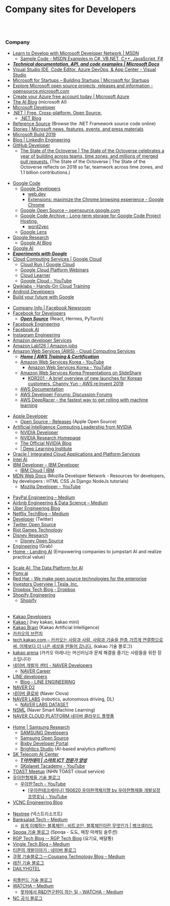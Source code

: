 
Company sites for Developers
==========


 <br/><br/>


### Company
- [Learn to Develop with Microsoft Developer Network | MSDN](https://msdn.microsoft.com/en-us)
    - [Sample Code - MSDN Examples in C#, VB.NET, C++, JavaScript, F#](https://code.msdn.microsoft.com/)
- [___Technical documentation, API, and code examples | Microsoft Docs___](https://docs.microsoft.com/en-us/)
- [Visual Studio IDE, Code Editor, Azure DevOps, & App Center - Visual Studio](https://visualstudio.microsoft.com/)
- [Microsoft for Startups – Building Startups | Microsoft for Startups](https://startups.microsoft.com/en-us/)
- [Explore Microsoft open source projects, releases and information - opensource.microsoft.com](https://opensource.microsoft.com/)
- [Create your Azure free account today | Microsoft Azure](https://azure.microsoft.com/en-us/free/)
- [The AI Blog](https://blogs.microsoft.com/ai/) (microsoft AI)
- [Microsoft Developer](https://developer.microsoft.com/en-us/)
- [.NET | Free. Cross-platform. Open Source.](https://dotnet.microsoft.com/)
    - [.NET Blog](https://devblogs.microsoft.com/dotnet/)
- [Reference Source](https://referencesource.microsoft.com/) (Browse the .NET Framework source code online)
- [Stories | Microsoft news, features, events, and press materials](https://news.microsoft.com/)
- [Microsoft Build 2019](https://www.microsoft.com/en-us/build)
- [Blog | LinkedIn Engineering](https://engineering.linkedin.com/blog)
- [GitHub Developer](https://developer.github.com/)
    - [The State of the Octoverse | The State of the Octoverse celebrates a year of building across teams, time zones, and millions of merged pull requests.](https://octoverse.github.com/) (The State of the Octoverse | The State of the Octoverse reflects on 2018 so far, teamwork across time zones, and 1.1 billion contributions.)  <br/><br/>
- [Google Code](https://code.google.com/)
    - [Google Developers](https://developers.google.com/)
        - [web.dev](https://web.dev/)
        - [Extensions: maximize the Chrome browsing experience - Google Chrome](https://developer.chrome.com/home)
    - [Google Open Source – opensource.google.com](https://opensource.google/)
    - [Google Code Archive - Long-term storage for Google Code Project Hosting.](https://code.google.com/archive/)
        - [word2vec](https://code.google.com/archive/p/word2vec/)
    - [Google Lens](https://lens.google.com/)
- [Google Research](https://research.google/)
    - [Google AI Blog](https://ai.googleblog.com/)
- [Google AI](https://ai.google/)
- [___Experiments with Google___](https://experiments.withgoogle.com/)
- [Cloud Computing Services  |  Google Cloud](https://cloud.google.com/)
    - [Cloud Run   |  Google Cloud](https://cloud.google.com/run/)
    - [Google Cloud Platform Webinars](https://cloudonair.withgoogle.com/)
    - [Cloud Learner](https://inthecloud.withgoogle.com/cloud-certification#!/)
    - [Google Cloud - YouTube](https://www.youtube.com/channel/UCTMRxtyHoE3LPcrl-kT4AQQ/videos)
- [Qwiklabs - Hands-On Cloud Training](https://www.qwiklabs.com/)
- [Android Developers](https://developer.android.com/)
- [Build your future with Google](https://buildyourfuture.withgoogle.com/)  <br/><br/>
- [Company Info | Facebook Newsroom](https://newsroom.fb.com/company-info/)
- [Facebook for Developers](https://developers.facebook.com/)
    - [___Open Source___](https://opensource.facebook.com/) (React, Hermes, PyTorch)
- [Facebook Engineering](https://engineering.fb.com/)
- [Facebook AI](https://ai.facebook.com/)
- [Instagram Engineering](https://instagram-engineering.com/)
- [Amazon developer Services](https://developer.amazon.com/)
- [Amazon Lab126 | Amazon.jobs](https://amazon.jobs/en/teams/lab126/)
- [Amazon Web Services (AWS) - Cloud Computing Services](https://aws.amazon.com/)
    - [___Home | AWS Training & Certification___](https://www.aws.training/)
    - [Amazon Web Services Korea - YouTube](https://www.youtube.com/user/AWSKorea/videos)
        - [Amazon Web Services Korea - YouTube](https://www.youtube.com/playlist?list=PLORxAVAC5fUVaQBVL8vrhywy2QlwU_Vo6)
    - [Amazon Web Services Korea Presentations on SlideShare](https://www.slideshare.net/awskorea/presentations)
        - [KOR201 - A brief overview of new launches for Korean customers, Channy Yun - AWS re:Invent 2019 ](https://www.slideshare.net/awskorea/kor201-new-service-launches-aws-reinvent-2019)
    - [AWS Documentation](https://docs.aws.amazon.com/)
    - [AWS Developer Forums: Discussion Forums](https://forums.aws.amazon.com/index.jspa)
    - [AWS DeepRacer - the fastest way to get rolling with machine learning](https://aws.amazon.com/deepracer/)  <br/><br/>
- [Apple Developer](https://developer.apple.com/)
    - [Open Source - Releases](https://opensource.apple.com/) (Apple Open Source)
- [Artificial Intelligence Computing Leadership from NVIDIA](https://www.nvidia.com/en-us/)
    - [NVIDIA Developer](https://developer.nvidia.com/)
    - [NVIDIA Research Homepage](https://www.nvidia.com/en-us/research/)
    - [The Official NVIDIA Blog](https://blogs.nvidia.com/)
    - [| Deep Learning Institute](https://courses.nvidia.com/courses)
- [Oracle | Integrated Cloud Applications and Platform Services](https://www.oracle.com/index.html)
- [Intel AI](https://www.intel.ai/)
- [IBM Developer – IBM Developer](https://developer.ibm.com/)
    - [IBM Cloud  | IBM](https://www.ibm.com/cloud)
- [MDN Web Docs](https://developer.mozilla.org/en-US/) (Mozilla Developer Network - Resources for developers, by developers : HTML CSS Js Django NodeJs tutorials)
    - [Mozilla Developer - YouTube](https://www.youtube.com/channel/UCh5UlGiu9d6LegIeUCW4N1w/featured)  <br/><br/>
- [PayPal Engineering – Medium](https://medium.com/paypal-engineering)
- [Airbnb Engineering & Data Science – Medium](https://medium.com/airbnb-engineering)
- [Uber Engineering Blog](https://eng.uber.com/)
- [Netflix TechBlog – Medium](https://medium.com/netflix-techblog)
- [Developer](https://developer.twitter.com/en.html) (Twitter)
- [Twitter Open Source](https://twitter.github.io/)
- [Riot Games Technology](https://technology.riotgames.com/)
- [Disney Research](https://www.disneyresearch.com/)
    - [Disney Open Source](https://disney.github.io/)
- [Engineering](https://engineering.grab.com/) (Grab)
- [Home - Landing AI](https://landing.ai/) (Empowering companies to jumpstart AI and realize practical value)  <br/><br/>
- [Scale AI: The Data Platform for AI](https://scale.com/)
- [Pony.ai](https://www.pony.ai/)
- [Red Hat - We make open source technologies for the enterprise](https://www.redhat.com/en)
- [Investors Overview | Tesla, Inc.](https://ir.tesla.com/)
- [Dropbox Tech Blog - Dropbox](https://dropbox.tech/)
- [Shopify Engineering](https://shopify.engineering/)
    - [Shopify](https://github.com/Shopify)
<br/><br/><br/>
- [Kakao Developers](https://developers.kakao.com/)
- [Kakao i](https://kakao.ai/) (hey kakao, kakao mini)
- [Kakao Brain](https://www.kakaobrain.com/) (Kakao Artificial Intelligence)
- [카카오의 브런치](https://brunch.co.kr/@andkakao#articles)
- [tech.kakao.com – 카카오는 사람과 사람, 사람과 기술을 한층 가깝게 연결함으로써, 어제보다 더 나은 세상을 만들어 갑니다.](http://tech.kakao.com/) (kakao 기술 블로그)
- [kakao arena](https://arena.kakao.com/) (카카오 아레나는 머신러닝과 문제 해결을 즐기는 사람들을 위한 장소입니다)
- [네이버 개발자 센터 - NAVER Developers](https://developers.naver.com/main/)
    - [NAVER Career](https://recruit.navercorp.com/naver/recruitMain)
- [LINE developers](https://developers.line.biz/en/)
    - [Blog - LINE ENGINEERING](https://engineering.linecorp.com/en/blog/)
- [NAVER D2](https://d2.naver.com/home) 
- [네이버 클로바](https://clova.ai/ko) (Naver Clova)
- [NAVER LABS](https://www.naverlabs.com/) (robotics, autonomous driving, DL)
    - [NAVER LABS DATASET](https://hdmap.naverlabs.com/)
- [NSML](https://ai.nsml.navercorp.com/intro) (Naver Smart Machine Learning)
- [NAVER CLOUD PLATFORM 네이버 클라우드 플랫폼](https://www.ncloud.com/)  <br/><br/>
- [Home | Samsung Research](https://research.samsung.com/)
    - [SAMSUNG Developers](https://developer.samsung.com/home.do)
    - [Samsung Open Source](https://opensource.samsung.com/main)
    - [Bixby Developer Portal](https://bixby.developer.samsung.com/)
    - [Brightics Studio](https://www.brightics.ai/) (AI-based analytics platform)
- [SK Telecom AI Center](https://www.skt.ai/)
    - [___T아카데미 | 스마트 ICT 전문가 양성___](https://tacademy.skplanet.com/frontMain.action)
    - [SKplanet Tacademy - YouTube](https://www.youtube.com/channel/UCtV98yyffjUORQRGTuLHomw)
- [TOAST Meetup](https://meetup.toast.com/) (NHN TOAST cloud service)
- [우아한형제들 기술 블로그](http://woowabros.github.io/)
    - [우아한Tech - YouTube](https://www.youtube.com/channel/UC-mOekGSesms0agFntnQang/featured)
        - [[우아한테크세미나] 190620 우아한객체지향 by 우아한형제들 개발실장 조영호님 - YouTube](https://www.youtube.com/watch?v=dJ5C4qRqAgA)
- [VCNC Engineering Blog](http://engineering.vcnc.co.kr/)  <br/><br/>
- [Nextree](http://www.nextree.co.kr/) (넥스트리소프트)
- [Banksalad Tech – Medium](https://medium.com/banksalad)
    - [쉽게 이해하는 블록체인 : 비트코인, 블록체인이란 무엇인가 | 뱅크샐러드](https://banksalad.com/contents/%EC%89%BD%EA%B2%8C-%EC%9D%B4%ED%95%B4%ED%95%98%EB%8A%94-%EB%B8%94%EB%A1%9D%EC%B2%B4%EC%9D%B8-%EB%B9%84%ED%8A%B8%EC%BD%94%EC%9D%B8-%EB%B8%94%EB%A1%9D%EC%B2%B4%EC%9D%B8%EC%9D%B4%EB%9E%80-%EB%AC%B4%EC%97%87%EC%9D%B8%EA%B0%80-0vLh5)
- [Spoqa 기술 블로그](https://spoqa.github.io/index.html) (Spoqa - 도도, 매장 마케팅 솔루션)
- [RGP Tech Blog -- RGP Tech Blog](https://rgpkorea.github.io/) (요기요, 배달통)
- [Vingle Tech Blog – Medium](https://medium.com/vingle-tech-blog)
- [티몬의 개발이야기 : 네이버 블로그](http://blog.naver.com/prologue/PrologueList.nhn?blogId=tmondev)
- [쿠팡 기술블로그 — Coupang Technology Blog – Medium](https://medium.com/coupang-tech)
- [레진 기술 블로그](https://tech.lezhin.com/)
- [DAILYHOTEL](https://dailyhotel.io/)  <br/><br/>
- [피플펀드 기술 블로그](https://tech.peoplefund.co.kr/)
- [WATCHA – Medium](https://medium.com/watcha)
    - [왓챠에서 R&D연구원이 하는 일 - WATCHA - Medium](https://medium.com/watcha/%EC%99%93%EC%B1%A0%EC%97%90%EC%84%9C-r-d%EC%97%B0%EA%B5%AC%EC%9B%90%EC%9D%B4-%ED%95%98%EB%8A%94-%EC%9D%BC-2100ad6f8c4f)
- [NC 공식 블로그](https://blog.ncsoft.com/)